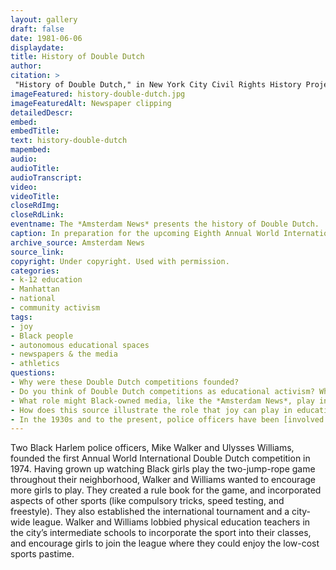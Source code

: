 ```yaml
--- 
layout: gallery
draft: false
date: 1981-06-06
displaydate: 
title: History of Double Dutch
author: 
citation: >
 "History of Double Dutch," in New York City Civil Rights History Project, Accessed: [Month Day, Year], https://nyccivilrightshistory.org/gallery/history-double-dutch.
imageFeatured: history-double-dutch.jpg
imageFeaturedAlt: Newspaper clipping
detailedDescr: 
embed: 
embedTitle: 
text: history-double-dutch
mapembed: 
audio: 
audioTitle: 
audioTranscript: 
video: 
videoTitle: 
closeRdImg: 
closeRdLink: 
eventname: The *Amsterdam News* presents the history of Double Dutch.
caption: In preparation for the upcoming Eighth Annual World International Double Dutch Tournament, New York’s oldest Black-owned newspaper, the *Amsterdam News*, explained the history of the game.
archive_source: Amsterdam News
source_link: 
copyright: Under copyright. Used with permission. 
categories: 
- k-12 education
- Manhattan
- national
- community activism
tags: 
- joy
- Black people
- autonomous educational spaces
- newspapers & the media
- athletics
questions: 
- Why were these Double Dutch competitions founded? 
- Do you think of Double Dutch competitions as educational activism? Why or why not? 
- What role might Black-owned media, like the *Amsterdam News*, play in the promotion and success of Black education activism?
- How does this source illustrate the role that joy can play in education activism? 
- In the 1930s and to the present, police officers have been [involved in childrens’ recreation through the Police Athletic League](https://www.processhistory.org/brooks-nypd-athletic-league/). What are your thoughts about police connecting with children through sports?
--- 
```


Two Black Harlem police officers, Mike Walker and Ulysses Williams, founded the first Annual World International Double Dutch competition in 1974. Having grown up watching Black girls play the two-jump-rope game throughout their neighborhood, Walker and Williams wanted to encourage more girls to play. They created a rule book for the game, and incorporated aspects of other sports (like compulsory tricks, speed testing, and freestyle). They also established the international tournament and a city-wide league. Walker and Williams lobbied physical education teachers in the city’s intermediate schools to incorporate the sport into their classes, and encourage girls to join the league where they could enjoy the low-cost sports pastime.

